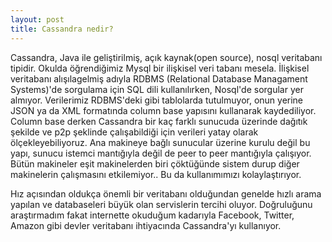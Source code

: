```yaml
---
layout: post
title: Cassandra nedir?
---
```


Cassandra, Java ile geliştirilmiş, açık kaynak(open source), nosql veritabanı tipidir. Okulda öğrendiğimiz Mysql bir ilişkisel veri tabanı mesela. İlişkisel veritabanı alışılagelmiş adıyla RDBMS (Relational Database Managament Systems)'de sorgulama için SQL dili kullanılırken, Nosql'de sorgular yer almıyor. Verilerimiz RDBMS'deki gibi tablolarda tutulmuyor, onun yerine JSON ya da XML formatında column base yapısını kullanarak kaydediliyor. Column base derken Cassandra bir kaç farklı sunucuda üzerinde dağıtık şekilde ve p2p şeklinde çalışabildiği için verileri yatay olarak ölçekleyebiliyoruz. Ana makineye bağlı sunucular üzerine kurulu değil bu yapı, sunucu istemci mantığıyla değil de peer to peer mantığıyla çalışıyor. Bütün makineler eşit makinelerden biri çöktüğünde sistem durup diğer makinelerin çalışmasını etkilemiyor..  Bu da kullanımımızı kolaylaştırıyor.  

Hız açısından oldukça önemli bir veritabanı olduğundan genelde hızlı arama yapılan ve databaseleri büyük olan servislerin tercihi oluyor. Doğruluğunu araştırmadım fakat internette okuduğum kadarıyla Facebook, Twitter, Amazon gibi devler veritabanı ihtiyacında Cassandra'yı kullanıyor.  


